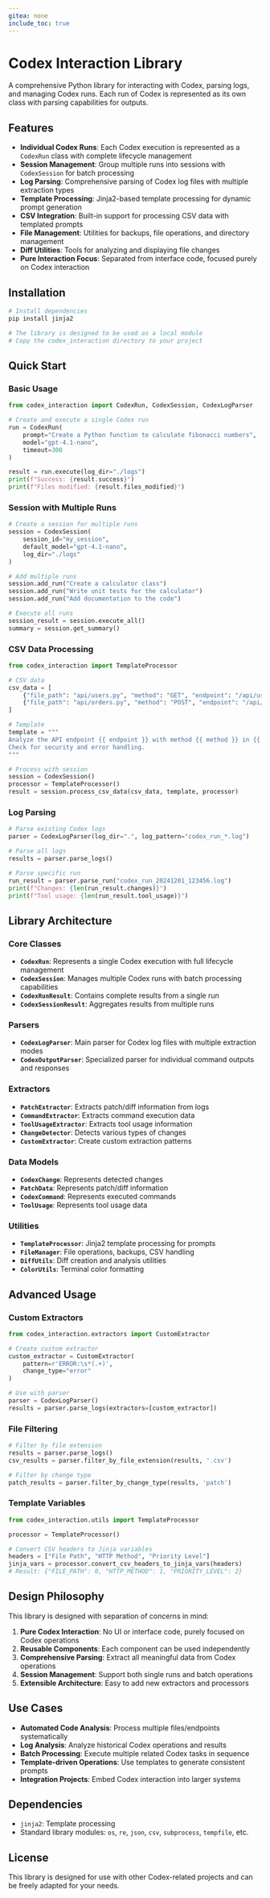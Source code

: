 ```yaml
---
gitea: none
include_toc: true
---
```


# Codex Interaction Library

A comprehensive Python library for interacting with Codex, parsing logs, and managing Codex runs. Each run of Codex is represented as its own class with parsing capabilities for outputs.

## Features

- **Individual Codex Runs**: Each Codex execution is represented as a `CodexRun` class with complete lifecycle management
- **Session Management**: Group multiple runs into sessions with `CodexSession` for batch processing
- **Log Parsing**: Comprehensive parsing of Codex log files with multiple extraction types
- **Template Processing**: Jinja2-based template processing for dynamic prompt generation
- **CSV Integration**: Built-in support for processing CSV data with templated prompts
- **File Management**: Utilities for backups, file operations, and directory management
- **Diff Utilities**: Tools for analyzing and displaying file changes
- **Pure Interaction Focus**: Separated from interface code, focused purely on Codex interaction

## Installation

```bash
# Install dependencies
pip install jinja2

# The library is designed to be used as a local module
# Copy the codex_interaction directory to your project
```

## Quick Start

### Basic Usage

```python
from codex_interaction import CodexRun, CodexSession, CodexLogParser

# Create and execute a single Codex run
run = CodexRun(
    prompt="Create a Python function to calculate fibonacci numbers",
    model="gpt-4.1-nano",
    timeout=300
)

result = run.execute(log_dir="./logs")
print(f"Success: {result.success}")
print(f"Files modified: {result.files_modified}")
```

### Session with Multiple Runs

```python
# Create a session for multiple runs
session = CodexSession(
    session_id="my_session",
    default_model="gpt-4.1-nano",
    log_dir="./logs"
)

# Add multiple runs
session.add_run("Create a calculator class")
session.add_run("Write unit tests for the calculator")
session.add_run("Add documentation to the code")

# Execute all runs
session_result = session.execute_all()
summary = session.get_summary()
```

### CSV Data Processing

```python
from codex_interaction import TemplateProcessor

# CSV data
csv_data = [
    {"file_path": "api/users.py", "method": "GET", "endpoint": "/api/users"},
    {"file_path": "api/orders.py", "method": "POST", "endpoint": "/api/orders"}
]

# Template
template = """
Analyze the API endpoint {{ endpoint }} with method {{ method }} in {{ file_path }}.
Check for security and error handling.
"""

# Process with session
session = CodexSession()
processor = TemplateProcessor()
result = session.process_csv_data(csv_data, template, processor)
```

### Log Parsing

```python
# Parse existing Codex logs
parser = CodexLogParser(log_dir=".", log_pattern="codex_run_*.log")

# Parse all logs
results = parser.parse_logs()

# Parse specific run
run_result = parser.parse_run("codex_run_20241201_123456.log")
print(f"Changes: {len(run_result.changes)}")
print(f"Tool usage: {len(run_result.tool_usage)}")
```

## Library Architecture

### Core Classes

- **`CodexRun`**: Represents a single Codex execution with full lifecycle management
- **`CodexSession`**: Manages multiple Codex runs with batch processing capabilities
- **`CodexRunResult`**: Contains complete results from a single run
- **`CodexSessionResult`**: Aggregates results from multiple runs

### Parsers

- **`CodexLogParser`**: Main parser for Codex log files with multiple extraction modes
- **`CodexOutputParser`**: Specialized parser for individual command outputs and responses

### Extractors

- **`PatchExtractor`**: Extracts patch/diff information from logs
- **`CommandExtractor`**: Extracts command execution data
- **`ToolUsageExtractor`**: Extracts tool usage information
- **`ChangeDetector`**: Detects various types of changes
- **`CustomExtractor`**: Create custom extraction patterns

### Data Models

- **`CodexChange`**: Represents detected changes
- **`PatchData`**: Represents patch/diff information
- **`CodexCommand`**: Represents executed commands
- **`ToolUsage`**: Represents tool usage data

### Utilities

- **`TemplateProcessor`**: Jinja2 template processing for prompts
- **`FileManager`**: File operations, backups, CSV handling
- **`DiffUtils`**: Diff creation and analysis utilities
- **`ColorUtils`**: Terminal color formatting

## Advanced Usage

### Custom Extractors

```python
from codex_interaction.extractors import CustomExtractor

# Create custom extractor
custom_extractor = CustomExtractor(
    pattern=r'ERROR:\s*(.+)',
    change_type="error"
)

# Use with parser
parser = CodexLogParser()
results = parser.parse_logs(extractors=[custom_extractor])
```

### File Filtering

```python
# Filter by file extension
results = parser.parse_logs()
csv_results = parser.filter_by_file_extension(results, '.csv')

# Filter by change type
patch_results = parser.filter_by_change_type(results, 'patch')
```

### Template Variables

```python
from codex_interaction.utils import TemplateProcessor

processor = TemplateProcessor()

# Convert CSV headers to Jinja variables
headers = ["File Path", "HTTP Method", "Priority Level"]
jinja_vars = processor.convert_csv_headers_to_jinja_vars(headers)
# Result: {"FILE_PATH": 0, "HTTP_METHOD": 1, "PRIORITY_LEVEL": 2}
```

## Design Philosophy

This library is designed with separation of concerns in mind:

1. **Pure Codex Interaction**: No UI or interface code, purely focused on Codex operations
2. **Reusable Components**: Each component can be used independently
3. **Comprehensive Parsing**: Extract all meaningful data from Codex operations
4. **Session Management**: Support both single runs and batch operations
5. **Extensible Architecture**: Easy to add new extractors and processors

## Use Cases

- **Automated Code Analysis**: Process multiple files/endpoints systematically
- **Log Analysis**: Analyze historical Codex operations and results
- **Batch Processing**: Execute multiple related Codex tasks in sequence
- **Template-driven Operations**: Use templates to generate consistent prompts
- **Integration Projects**: Embed Codex interaction into larger systems

## Dependencies

- `jinja2`: Template processing
- Standard library modules: `os`, `re`, `json`, `csv`, `subprocess`, `tempfile`, etc.

## License

This library is designed for use with other Codex-related projects and can be freely adapted for your needs. 
